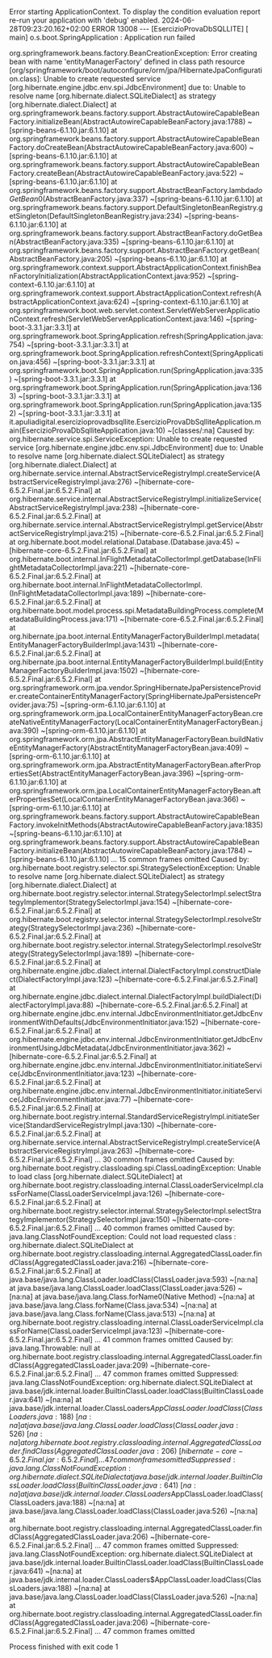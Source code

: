 Error starting ApplicationContext. To display the condition evaluation report re-run your application with 'debug' enabled.
2024-06-28T09:23:20.162+02:00 ERROR 13008 --- [EsercizioProvaDbSQLLITE] [           main] o.s.boot.SpringApplication               : Application run failed

org.springframework.beans.factory.BeanCreationException: Error creating bean with name 'entityManagerFactory' defined in class path resource [org/springframework/boot/autoconfigure/orm/jpa/HibernateJpaConfiguration.class]: Unable to create requested service [org.hibernate.engine.jdbc.env.spi.JdbcEnvironment] due to: Unable to resolve name [org.hibernate.dialect.SQLiteDialect] as strategy [org.hibernate.dialect.Dialect]
at org.springframework.beans.factory.support.AbstractAutowireCapableBeanFactory.initializeBean(AbstractAutowireCapableBeanFactory.java:1788) ~[spring-beans-6.1.10.jar:6.1.10]
at org.springframework.beans.factory.support.AbstractAutowireCapableBeanFactory.doCreateBean(AbstractAutowireCapableBeanFactory.java:600) ~[spring-beans-6.1.10.jar:6.1.10]
at org.springframework.beans.factory.support.AbstractAutowireCapableBeanFactory.createBean(AbstractAutowireCapableBeanFactory.java:522) ~[spring-beans-6.1.10.jar:6.1.10]
at org.springframework.beans.factory.support.AbstractBeanFactory.lambda$doGetBean$0(AbstractBeanFactory.java:337) ~[spring-beans-6.1.10.jar:6.1.10]
at org.springframework.beans.factory.support.DefaultSingletonBeanRegistry.getSingleton(DefaultSingletonBeanRegistry.java:234) ~[spring-beans-6.1.10.jar:6.1.10]
at org.springframework.beans.factory.support.AbstractBeanFactory.doGetBean(AbstractBeanFactory.java:335) ~[spring-beans-6.1.10.jar:6.1.10]
at org.springframework.beans.factory.support.AbstractBeanFactory.getBean(AbstractBeanFactory.java:205) ~[spring-beans-6.1.10.jar:6.1.10]
at org.springframework.context.support.AbstractApplicationContext.finishBeanFactoryInitialization(AbstractApplicationContext.java:952) ~[spring-context-6.1.10.jar:6.1.10]
at org.springframework.context.support.AbstractApplicationContext.refresh(AbstractApplicationContext.java:624) ~[spring-context-6.1.10.jar:6.1.10]
at org.springframework.boot.web.servlet.context.ServletWebServerApplicationContext.refresh(ServletWebServerApplicationContext.java:146) ~[spring-boot-3.3.1.jar:3.3.1]
at org.springframework.boot.SpringApplication.refresh(SpringApplication.java:754) ~[spring-boot-3.3.1.jar:3.3.1]
at org.springframework.boot.SpringApplication.refreshContext(SpringApplication.java:456) ~[spring-boot-3.3.1.jar:3.3.1]
at org.springframework.boot.SpringApplication.run(SpringApplication.java:335) ~[spring-boot-3.3.1.jar:3.3.1]
at org.springframework.boot.SpringApplication.run(SpringApplication.java:1363) ~[spring-boot-3.3.1.jar:3.3.1]
at org.springframework.boot.SpringApplication.run(SpringApplication.java:1352) ~[spring-boot-3.3.1.jar:3.3.1]
at it.apuliadigital.esercizioprovadbsqllite.EsercizioProvaDbSqlliteApplication.main(EsercizioProvaDbSqlliteApplication.java:10) ~[classes/:na]
Caused by: org.hibernate.service.spi.ServiceException: Unable to create requested service [org.hibernate.engine.jdbc.env.spi.JdbcEnvironment] due to: Unable to resolve name [org.hibernate.dialect.SQLiteDialect] as strategy [org.hibernate.dialect.Dialect]
at org.hibernate.service.internal.AbstractServiceRegistryImpl.createService(AbstractServiceRegistryImpl.java:276) ~[hibernate-core-6.5.2.Final.jar:6.5.2.Final]
at org.hibernate.service.internal.AbstractServiceRegistryImpl.initializeService(AbstractServiceRegistryImpl.java:238) ~[hibernate-core-6.5.2.Final.jar:6.5.2.Final]
at org.hibernate.service.internal.AbstractServiceRegistryImpl.getService(AbstractServiceRegistryImpl.java:215) ~[hibernate-core-6.5.2.Final.jar:6.5.2.Final]
at org.hibernate.boot.model.relational.Database.<init>(Database.java:45) ~[hibernate-core-6.5.2.Final.jar:6.5.2.Final]
at org.hibernate.boot.internal.InFlightMetadataCollectorImpl.getDatabase(InFlightMetadataCollectorImpl.java:221) ~[hibernate-core-6.5.2.Final.jar:6.5.2.Final]
at org.hibernate.boot.internal.InFlightMetadataCollectorImpl.<init>(InFlightMetadataCollectorImpl.java:189) ~[hibernate-core-6.5.2.Final.jar:6.5.2.Final]
at org.hibernate.boot.model.process.spi.MetadataBuildingProcess.complete(MetadataBuildingProcess.java:171) ~[hibernate-core-6.5.2.Final.jar:6.5.2.Final]
at org.hibernate.jpa.boot.internal.EntityManagerFactoryBuilderImpl.metadata(EntityManagerFactoryBuilderImpl.java:1431) ~[hibernate-core-6.5.2.Final.jar:6.5.2.Final]
at org.hibernate.jpa.boot.internal.EntityManagerFactoryBuilderImpl.build(EntityManagerFactoryBuilderImpl.java:1502) ~[hibernate-core-6.5.2.Final.jar:6.5.2.Final]
at org.springframework.orm.jpa.vendor.SpringHibernateJpaPersistenceProvider.createContainerEntityManagerFactory(SpringHibernateJpaPersistenceProvider.java:75) ~[spring-orm-6.1.10.jar:6.1.10]
at org.springframework.orm.jpa.LocalContainerEntityManagerFactoryBean.createNativeEntityManagerFactory(LocalContainerEntityManagerFactoryBean.java:390) ~[spring-orm-6.1.10.jar:6.1.10]
at org.springframework.orm.jpa.AbstractEntityManagerFactoryBean.buildNativeEntityManagerFactory(AbstractEntityManagerFactoryBean.java:409) ~[spring-orm-6.1.10.jar:6.1.10]
at org.springframework.orm.jpa.AbstractEntityManagerFactoryBean.afterPropertiesSet(AbstractEntityManagerFactoryBean.java:396) ~[spring-orm-6.1.10.jar:6.1.10]
at org.springframework.orm.jpa.LocalContainerEntityManagerFactoryBean.afterPropertiesSet(LocalContainerEntityManagerFactoryBean.java:366) ~[spring-orm-6.1.10.jar:6.1.10]
at org.springframework.beans.factory.support.AbstractAutowireCapableBeanFactory.invokeInitMethods(AbstractAutowireCapableBeanFactory.java:1835) ~[spring-beans-6.1.10.jar:6.1.10]
at org.springframework.beans.factory.support.AbstractAutowireCapableBeanFactory.initializeBean(AbstractAutowireCapableBeanFactory.java:1784) ~[spring-beans-6.1.10.jar:6.1.10]
... 15 common frames omitted
Caused by: org.hibernate.boot.registry.selector.spi.StrategySelectionException: Unable to resolve name [org.hibernate.dialect.SQLiteDialect] as strategy [org.hibernate.dialect.Dialect]
at org.hibernate.boot.registry.selector.internal.StrategySelectorImpl.selectStrategyImplementor(StrategySelectorImpl.java:154) ~[hibernate-core-6.5.2.Final.jar:6.5.2.Final]
at org.hibernate.boot.registry.selector.internal.StrategySelectorImpl.resolveStrategy(StrategySelectorImpl.java:236) ~[hibernate-core-6.5.2.Final.jar:6.5.2.Final]
at org.hibernate.boot.registry.selector.internal.StrategySelectorImpl.resolveStrategy(StrategySelectorImpl.java:189) ~[hibernate-core-6.5.2.Final.jar:6.5.2.Final]
at org.hibernate.engine.jdbc.dialect.internal.DialectFactoryImpl.constructDialect(DialectFactoryImpl.java:123) ~[hibernate-core-6.5.2.Final.jar:6.5.2.Final]
at org.hibernate.engine.jdbc.dialect.internal.DialectFactoryImpl.buildDialect(DialectFactoryImpl.java:88) ~[hibernate-core-6.5.2.Final.jar:6.5.2.Final]
at org.hibernate.engine.jdbc.env.internal.JdbcEnvironmentInitiator.getJdbcEnvironmentWithDefaults(JdbcEnvironmentInitiator.java:152) ~[hibernate-core-6.5.2.Final.jar:6.5.2.Final]
at org.hibernate.engine.jdbc.env.internal.JdbcEnvironmentInitiator.getJdbcEnvironmentUsingJdbcMetadata(JdbcEnvironmentInitiator.java:362) ~[hibernate-core-6.5.2.Final.jar:6.5.2.Final]
at org.hibernate.engine.jdbc.env.internal.JdbcEnvironmentInitiator.initiateService(JdbcEnvironmentInitiator.java:123) ~[hibernate-core-6.5.2.Final.jar:6.5.2.Final]
at org.hibernate.engine.jdbc.env.internal.JdbcEnvironmentInitiator.initiateService(JdbcEnvironmentInitiator.java:77) ~[hibernate-core-6.5.2.Final.jar:6.5.2.Final]
at org.hibernate.boot.registry.internal.StandardServiceRegistryImpl.initiateService(StandardServiceRegistryImpl.java:130) ~[hibernate-core-6.5.2.Final.jar:6.5.2.Final]
at org.hibernate.service.internal.AbstractServiceRegistryImpl.createService(AbstractServiceRegistryImpl.java:263) ~[hibernate-core-6.5.2.Final.jar:6.5.2.Final]
... 30 common frames omitted
Caused by: org.hibernate.boot.registry.classloading.spi.ClassLoadingException: Unable to load class [org.hibernate.dialect.SQLiteDialect]
at org.hibernate.boot.registry.classloading.internal.ClassLoaderServiceImpl.classForName(ClassLoaderServiceImpl.java:126) ~[hibernate-core-6.5.2.Final.jar:6.5.2.Final]
at org.hibernate.boot.registry.selector.internal.StrategySelectorImpl.selectStrategyImplementor(StrategySelectorImpl.java:150) ~[hibernate-core-6.5.2.Final.jar:6.5.2.Final]
... 40 common frames omitted
Caused by: java.lang.ClassNotFoundException: Could not load requested class : org.hibernate.dialect.SQLiteDialect
at org.hibernate.boot.registry.classloading.internal.AggregatedClassLoader.findClass(AggregatedClassLoader.java:216) ~[hibernate-core-6.5.2.Final.jar:6.5.2.Final]
at java.base/java.lang.ClassLoader.loadClass(ClassLoader.java:593) ~[na:na]
at java.base/java.lang.ClassLoader.loadClass(ClassLoader.java:526) ~[na:na]
at java.base/java.lang.Class.forName0(Native Method) ~[na:na]
at java.base/java.lang.Class.forName(Class.java:534) ~[na:na]
at java.base/java.lang.Class.forName(Class.java:513) ~[na:na]
at org.hibernate.boot.registry.classloading.internal.ClassLoaderServiceImpl.classForName(ClassLoaderServiceImpl.java:123) ~[hibernate-core-6.5.2.Final.jar:6.5.2.Final]
... 41 common frames omitted
Caused by: java.lang.Throwable: null
at org.hibernate.boot.registry.classloading.internal.AggregatedClassLoader.findClass(AggregatedClassLoader.java:209) ~[hibernate-core-6.5.2.Final.jar:6.5.2.Final]
... 47 common frames omitted
Suppressed: java.lang.ClassNotFoundException: org.hibernate.dialect.SQLiteDialect
at java.base/jdk.internal.loader.BuiltinClassLoader.loadClass(BuiltinClassLoader.java:641) ~[na:na]
at java.base/jdk.internal.loader.ClassLoaders$AppClassLoader.loadClass(ClassLoaders.java:188) ~[na:na]
at java.base/java.lang.ClassLoader.loadClass(ClassLoader.java:526) ~[na:na]
at org.hibernate.boot.registry.classloading.internal.AggregatedClassLoader.findClass(AggregatedClassLoader.java:206) ~[hibernate-core-6.5.2.Final.jar:6.5.2.Final]
... 47 common frames omitted
Suppressed: java.lang.ClassNotFoundException: org.hibernate.dialect.SQLiteDialect
at java.base/jdk.internal.loader.BuiltinClassLoader.loadClass(BuiltinClassLoader.java:641) ~[na:na]
at java.base/jdk.internal.loader.ClassLoaders$AppClassLoader.loadClass(ClassLoaders.java:188) ~[na:na]
at java.base/java.lang.ClassLoader.loadClass(ClassLoader.java:526) ~[na:na]
at org.hibernate.boot.registry.classloading.internal.AggregatedClassLoader.findClass(AggregatedClassLoader.java:206) ~[hibernate-core-6.5.2.Final.jar:6.5.2.Final]
... 47 common frames omitted
Suppressed: java.lang.ClassNotFoundException: org.hibernate.dialect.SQLiteDialect
at java.base/jdk.internal.loader.BuiltinClassLoader.loadClass(BuiltinClassLoader.java:641) ~[na:na]
at java.base/jdk.internal.loader.ClassLoaders$AppClassLoader.loadClass(ClassLoaders.java:188) ~[na:na]
at java.base/java.lang.ClassLoader.loadClass(ClassLoader.java:526) ~[na:na]
at org.hibernate.boot.registry.classloading.internal.AggregatedClassLoader.findClass(AggregatedClassLoader.java:206) ~[hibernate-core-6.5.2.Final.jar:6.5.2.Final]
... 47 common frames omitted


Process finished with exit code 1